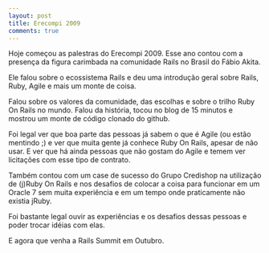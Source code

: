 ```yaml
---
layout: post
title: Erecompi 2009
comments: true
---
```


Hoje começou as palestras do Erecompi 2009. Esse ano contou com a presença da figura carimbada na comunidade Rails no Brasil do Fábio Akita.

Ele falou sobre o ecossistema Rails e deu uma introdução geral sobre Rails, Ruby, Agile e mais um monte de coisa.

Falou sobre os valores da comunidade, das escolhas e sobre o trilho Ruby On Rails no mundo. Falou da história, tocou no blog de 15 minutos e mostrou um monte de código clonado do github.

Foi legal ver que boa parte das pessoas já sabem o que é Agile (ou estão mentindo ;) e ver que muita gente já conhece Ruby On Rails, apesar de não usar. E ver que há ainda pessoas que não gostam do Agile e temem ver licitações com esse tipo de contrato.

Também contou com um case de sucesso do Grupo Credishop na utilização de (j)Ruby On Rails e nos desafios de colocar a coisa para funcionar em um Oracle 7 sem muita experiência e em um tempo onde praticamente não existia jRuby.

Foi bastante legal ouvir as experiências e os desafios dessas pessoas e poder trocar idéias com elas.

E agora que venha a Rails Summit em Outubro.
